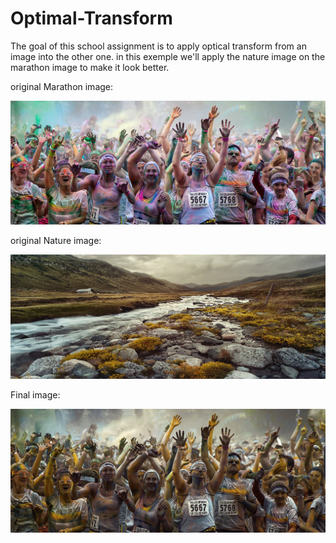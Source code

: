 # Optimal-Transform
The goal of this school assignment is to apply optical transform from an image into the other one.
in this exemple we'll apply the nature image on the marathon image to make it look better.

original Marathon image:

![Image Alt Text](./Marathon.jpg)

original Nature image:

![Image Alt Text](./Nature.jpg)

Final image:

![Image Alt Text](./result.jpg)
